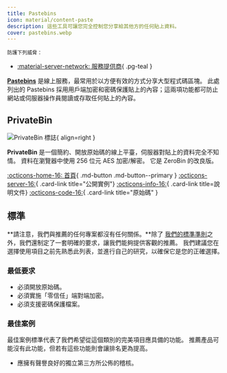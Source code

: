 ```yaml
---
title: Pastebins
icon: material/content-paste
description: 這些工具可讓您完全控制您分享給其他方的任何貼上資料。
cover: pastebins.webp
---
```


<small>防護下列威脅：</small>

- [:material-server-network: 服務提供商](basics/common-threats.md#privacy-from-service-providers){ .pg-teal }

[**Pastebins**](https://en.wikipedia.org/wiki/Pastebin) 是線上服務，最常用於以方便有效的方式分享大型程式碼區塊。 此處列出的 Pastebins 採用用戶端加密和密碼保護貼上的內容；這兩項功能都可防止網站或伺服器操作員閱讀或存取任何貼上的內容。

## PrivateBin

<div class="admonition recommendation" markdown>

![PrivateBin 標誌](assets/img/pastebins/privatebin.svg){ align=right }

**PrivateBin** 是一個簡約、開放原始碼的線上平臺，伺服器對貼上的資料完全不知情。 資料在瀏覽器中使用 256 位元 AES 加密/解密。 它是 ZeroBin 的改良版。

[:octicons-home-16: 首頁](https://privatebin.info){ .md-button .md-button--primary }
[:octicons-server-16:](https://privatebin.info/directory){ .card-link title="公開實例"}
[:octicons-info-16:](https://github.com/PrivateBin/PrivateBin/wiki/FAQ){ .card-link title=說明文件}
[:octicons-code-16:](https://github.com/PrivateBin/PrivateBin){ .card-link title="原始碼" }

</div>

## 標準

\*\*請注意，我們與推薦的任何專案都沒有任何關係。\*\*除了 [我們的標準準則](about/criteria.md)之外，我們還制定了一套明確的要求，讓我們能夠提供客觀的推薦。 我們建議您在選擇使用項目之前先熟悉此列表，並進行自己的研究，以確保它是您的正確選擇。

### 最低要求

- 必須開放原始碼。
- 必須實施「零信任」端對端加密。
- 必須支援密碼保護檔案。

### 最佳案例

最佳案例標準代表了我們希望從這個類別的完美項目應具備的功能。 推薦產品可能沒有此功能，但若有這些功能則會讓排名更為提高。

- 應擁有聲譽良好的獨立第三方所公佈的稽核。
